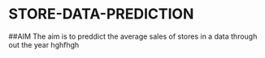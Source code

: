 # STORE-DATA-PREDICTION

##AIM
The aim is to preddict the average sales of stores in a data through out the year
hghfhgh

